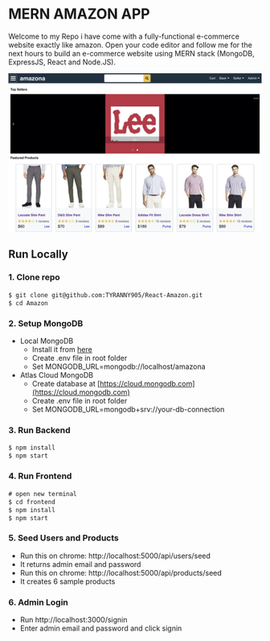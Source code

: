 # MERN AMAZON APP

Welcome to my Repo i have come with a fully-functional e-commerce website exactly like amazon. Open your code editor and follow me for the next hours to build an e-commerce website using MERN stack (MongoDB, ExpressJS, React and Node.JS).

![Amazon](frontend/public/amazona.jpg)


##  Run Locally


### 1. Clone repo

```
$ git clone git@github.com:TYRANNY905/React-Amazon.git
$ cd Amazon

```

### 2. Setup MongoDB

- Local MongoDB
  - Install it from [here](https://www.mongodb.com/try/download/community)
  - Create .env file in root folder
  - Set MONGODB_URL=mongodb://localhost/amazona
- Atlas Cloud MongoDB
  - Create database at [https://cloud.mongodb.com](https://cloud.mongodb.com)
  - Create .env file in root folder
  - Set MONGODB_URL=mongodb+srv://your-db-connection

  
### 3. Run Backend

```
$ npm install
$ npm start
```


### 4. Run Frontend

```
# open new terminal
$ cd frontend
$ npm install
$ npm start
```

### 5. Seed Users and Products

  - Run this on chrome: http://localhost:5000/api/users/seed
  - It returns admin email and password
  - Run this on chrome: http://localhost:5000/api/products/seed
  - It creates 6 sample products

### 6. Admin Login

  - Run http://localhost:3000/signin
  - Enter admin email and password and click signin
